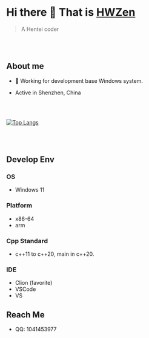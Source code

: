 # Hi there 👋 That is [HWZen](https://hwzen.myds.me:17001)
> A Hentei coder


</br>
</br>

## About me
- 🔭 Working for development base Windows system.

- Active in Shenzhen, China

</br>
</br>

[![Top Langs](https://github-readme-stats.vercel.app/api/top-langs/?username=HWZen)](https://github.com/HWZen/github-readme-stats)

</br>
</br>

## Develop Env
### OS
- Windows 11

### Platform
- x86-64
- arm

### Cpp Standard
- c++11 to c++20, main in c++20.

### IDE
- Clion (favorite)
- VSCode
- VS

## Reach Me
- QQ: 1041453977

<!--
**HWZen/HWZen** is a ✨ _special_ ✨ repository because its `README.md` (this file) appears on your GitHub profile.

Here are some ideas to get you started:

- 🔭 I’m currently working on ...
- 🌱 I’m currently learning ...
- 👯 I’m looking to collaborate on ...
- 🤔 I’m looking for help with ...
- 💬 Ask me about ...
- 📫 How to reach me: ...
- 😄 Pronouns: ...
- ⚡ Fun fact: ...
-->
